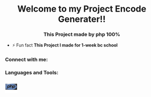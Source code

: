 <h1 align="center">Welcome to my Project Encode Generater!!</h1>
<h3 align="center">This Project made by php 100%</h3>

- ⚡ Fun fact **This Project I made for 1-week bc school**

<h3 align="left">Connect with me:</h3>
<p align="left">
</p>

<h3 align="left">Languages and Tools:</h3>
<p align="left"> <a href="https://www.php.net" target="_blank" rel="noreferrer"> <img src="https://raw.githubusercontent.com/devicons/devicon/master/icons/php/php-original.svg" alt="php" width="40" height="40"/> </a> </p>
